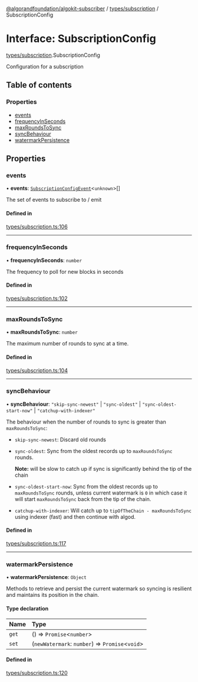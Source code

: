 [@algorandfoundation/algokit-subscriber](../README.md) / [types/subscription](../modules/types_subscription.md) / SubscriptionConfig

# Interface: SubscriptionConfig

[types/subscription](../modules/types_subscription.md).SubscriptionConfig

Configuration for a subscription

## Table of contents

### Properties

- [events](types_subscription.SubscriptionConfig.md#events)
- [frequencyInSeconds](types_subscription.SubscriptionConfig.md#frequencyinseconds)
- [maxRoundsToSync](types_subscription.SubscriptionConfig.md#maxroundstosync)
- [syncBehaviour](types_subscription.SubscriptionConfig.md#syncbehaviour)
- [watermarkPersistence](types_subscription.SubscriptionConfig.md#watermarkpersistence)

## Properties

### events

• **events**: [`SubscriptionConfigEvent`](types_subscription.SubscriptionConfigEvent.md)\<`unknown`\>[]

The set of events to subscribe to / emit

#### Defined in

[types/subscription.ts:106](https://github.com/algorandfoundation/algokit-subscriber-ts/blob/main/src/types/subscription.ts#L106)

---

### frequencyInSeconds

• **frequencyInSeconds**: `number`

The frequency to poll for new blocks in seconds

#### Defined in

[types/subscription.ts:102](https://github.com/algorandfoundation/algokit-subscriber-ts/blob/main/src/types/subscription.ts#L102)

---

### maxRoundsToSync

• **maxRoundsToSync**: `number`

The maximum number of rounds to sync at a time.

#### Defined in

[types/subscription.ts:104](https://github.com/algorandfoundation/algokit-subscriber-ts/blob/main/src/types/subscription.ts#L104)

---

### syncBehaviour

• **syncBehaviour**: `"skip-sync-newest"` \| `"sync-oldest"` \| `"sync-oldest-start-now"` \| `"catchup-with-indexer"`

The behaviour when the number of rounds to sync is greater than `maxRoundsToSync`:

- `skip-sync-newest`: Discard old rounds
- `sync-oldest`: Sync from the oldest records up to `maxRoundsToSync` rounds.

  **Note:** will be slow to catch up if sync is significantly behind the tip of the chain

- `sync-oldest-start-now`: Sync from the oldest records up to `maxRoundsToSync` rounds, unless
  current watermark is `0` in which case it will start `maxRoundsToSync` back from the tip of the chain.
- `catchup-with-indexer`: Will catch up to `tipOfTheChain - maxRoundsToSync` using indexer (fast) and then
  continue with algod.

#### Defined in

[types/subscription.ts:117](https://github.com/algorandfoundation/algokit-subscriber-ts/blob/main/src/types/subscription.ts#L117)

---

### watermarkPersistence

• **watermarkPersistence**: `Object`

Methods to retrieve and persist the current watermark so syncing is resilient and maintains
its position in the chain.

#### Type declaration

| Name  | Type                                              |
| :---- | :------------------------------------------------ |
| `get` | () => `Promise`\<`number`\>                       |
| `set` | (`newWatermark`: `number`) => `Promise`\<`void`\> |

#### Defined in

[types/subscription.ts:120](https://github.com/algorandfoundation/algokit-subscriber-ts/blob/main/src/types/subscription.ts#L120)

